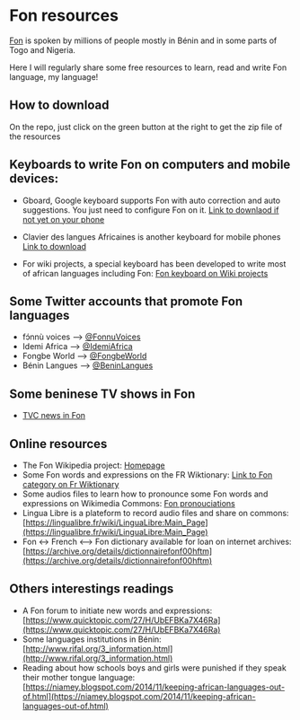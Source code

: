 # Fon resources
[Fon](https://en.wikipedia.org/wiki/Fon_language) is spoken by millions of people mostly in Bénin and in some parts of Togo and Nigeria.

Here I will regularly share some free resources to learn, read and write Fon language, my language!

## How to download
On the repo, just click on the green button at the right to get the zip file of the resources


## Keyboards to write Fon on computers and mobile devices:
* Gboard, Google keyboard supports Fon with auto correction and auto suggestions. You just need to configure Fon on it.
[Link to downlaod if not yet on your phone](https://bit.ly/2LGj1ah)

* Clavier des langues Africaines is another keyboard for mobile phones
[Link to download](https://bit.ly/329e0wI)

* For wiki projects, a special keyboard has been developed to write most of african languages including Fon:
[Fon keyboard on Wiki projects](https://www.mediawiki.org/wiki/Help:Extension:UniversalLanguageSelector/Input_methods/fon-tilde)

## Some Twitter accounts that promote Fon languages
* fɔ́nnù voices --> [@FonnuVoices](https://twitter.com/FonnuVoices)
* Idemi Africa --> [@IdemiAfrica](https://twitter.com/IdemiAfrica)
* Fongbe World --> [@FongbeWorld](https://twitter.com/FongbeWorld)
* Bénin Langues --> [@BeninLangues](https://twitter.com/BeninLangues)

## Some beninese TV shows in Fon
* [TVC news in Fon](https://www.youtube.com/results?search_query=tvc+benin+Fon)

## Online resources
* The Fon Wikipedia project: [Homepage](https://bit.ly/2LaQqdD)
* Some Fon words and expressions on the FR Wiktionary: [Link to Fon category on Fr Wiktionary](https://bit.ly/2L9SOBo)
* Some audios files to learn how to pronounce some Fon words and expressions on Wikimedia Commons: [Fon pronouciations](https://bit.ly/2LAx9BO)
* Lingua Libre is a plateform to record audio files and share on commons: [https://lingualibre.fr/wiki/LinguaLibre:Main_Page](https://lingualibre.fr/wiki/LinguaLibre:Main_Page)
* Fon <-> French <--> Fon dictionary available for loan on internet archives: [https://archive.org/details/dictionnairefonf00hftm](https://archive.org/details/dictionnairefonf00hftm)

## Others interestings readings
* A Fon forum to initiate new words and expressions: [https://www.quicktopic.com/27/H/UbEFBKa7X46Ra](https://www.quicktopic.com/27/H/UbEFBKa7X46Ra)
* Some languages institutions in Bénin: [http://www.rifal.org/3_information.html](http://www.rifal.org/3_information.html)
* Reading about how schools boys and girls were punished if they speak their mother tongue language: [https://niamey.blogspot.com/2014/11/keeping-african-languages-out-of.html](https://niamey.blogspot.com/2014/11/keeping-african-languages-out-of.html)